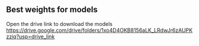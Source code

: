 ## Best weights for models
Open the drive link to download the models
https://drive.google.com/drive/folders/1xo4D4OKB8156aLK_LRdwJr6zAUPKzziq?usp=drive_link
